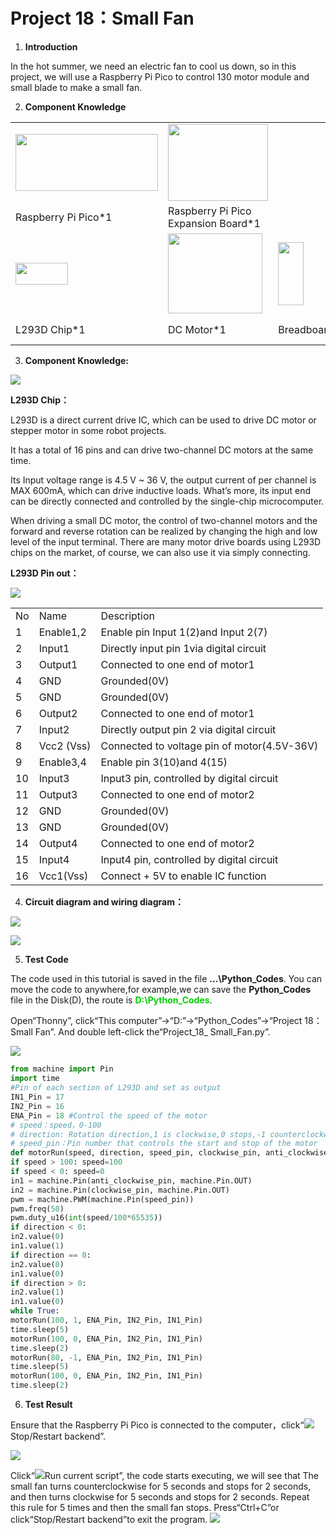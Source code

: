 # Project 18：Small Fan

1.  **Introduction**

In the hot summer, we need an electric fan to cool us down, so in this project, we will use a Raspberry Pi Pico to control 130 motor module and small blade to make a small fan.

2.  **Component Knowledge**

<table>
<tbody>
<tr class="odd">
<td><img src="https://raw.githubusercontent.com/keyestudio/KS3025-KS3025F-Keyestudio-Raspberry-Pi-Pico-Learning-Kit-Complete-Edition-Python/master/media/b18fe281156b29c44796f72222718d58.jpeg" style="width:2.37431in;height:0.94514in" /></td>
<td><img src="https://raw.githubusercontent.com/keyestudio/KS3025-KS3025F-Keyestudio-Raspberry-Pi-Pico-Learning-Kit-Complete-Edition-Python/master/media/bbed91c0b45fcafc7e7163bfeabf68f9.png" style="width:1.67014in;height:1.28472in" /></td>
<td></td>
<td></td>
<td></td>
<td></td>
</tr>
<tr class="even">
<td>Raspberry Pi Pico*1</td>
<td>Raspberry Pi Pico Expansion Board*1</td>
<td></td>
<td></td>
<td></td>
<td></td>
</tr>
<tr class="odd">
<td><img src="https://raw.githubusercontent.com/keyestudio/KS3025-KS3025F-Keyestudio-Raspberry-Pi-Pico-Learning-Kit-Complete-Edition-Python/master/media/5fe5f8cd6e75e7f8d4ec71f54a4ac2f5.png" style="width:0.87292in;height:0.37083in" /></td>
<td><img src="https://raw.githubusercontent.com/keyestudio/KS3025-KS3025F-Keyestudio-Raspberry-Pi-Pico-Learning-Kit-Complete-Edition-Python/master/media/5eba8bae9e1d18b959ca425a9cc83fd2.jpeg" style="width:1.57569in;height:1.33472in" /></td>
<td><img src="https://raw.githubusercontent.com/keyestudio/KS3025-KS3025F-Keyestudio-Raspberry-Pi-Pico-Learning-Kit-Complete-Edition-Python/master/media/4e0b78edf6e4aeefa4c5191c606b2031.png" style="width:0.42847in;height:1.04931in" /></td>
<td><img src="https://raw.githubusercontent.com/keyestudio/KS3025-KS3025F-Keyestudio-Raspberry-Pi-Pico-Learning-Kit-Complete-Edition-Python/master/media/655e6c465cb423279e0908513a983711.png" style="width:0.85694in;height:0.75347in" /></td>
<td><img src="https://raw.githubusercontent.com/keyestudio/KS3025-KS3025F-Keyestudio-Raspberry-Pi-Pico-Learning-Kit-Complete-Edition-Python/master/media/df3db6765ee8c86beafa8410e87dd50d.png" style="width:0.77361in;height:0.76944in" /></td>
<td><img src="https://raw.githubusercontent.com/keyestudio/KS3025-KS3025F-Keyestudio-Raspberry-Pi-Pico-Learning-Kit-Complete-Edition-Python/master/media/7dcbd02995be3c142b2f97df7f7c03ce.png" style="width:1.05903in;height:0.56667in" /></td>
</tr>
<tr class="even">
<td>L293D Chip*1</td>
<td>DC Motor*1</td>
<td>Breadboard*1</td>
<td>Fan*1</td>
<td>Jumper Wore</td>
<td>USB Cable*1</td>
</tr>
</tbody>
</table>

3.  **Component Knowledge:**

![](../media/5fe5f8cd6e75e7f8d4ec71f54a4ac2f5.png)

**L293D Chip：**

L293D is a direct current drive IC, which can be used to drive DC motor or stepper motor in some robot projects.

It has a total of 16 pins and can drive two-channel DC motors at the same time.

Its Input voltage range is 4.5 V \~ 36 V, the output current of per channel is MAX 600mA, which can drive inductive loads. What’s more, its input end can be directly connected and controlled by the single-chip microcomputer.

When driving a small DC motor, the control of two-channel motors and the forward and reverse rotation can be realized by changing the high and low level of the input terminal. There are many motor drive boards using L293D chips on the market, of course, we can also use it via simply connecting.

**L293D Pin out：**

![](../media/2e5e0bd5b4577ac159d0568404dc21b5.png)

<table>
<tbody>
<tr class="odd">
<td>No</td>
<td>Name</td>
<td>Description</td>
</tr>
<tr class="even">
<td>1</td>
<td>Enable1,2</td>
<td>Enable pin Input 1(2)and Input 2(7)</td>
</tr>
<tr class="odd">
<td>2</td>
<td>Input1</td>
<td>Directly input pin 1via digital circuit</td>
</tr>
<tr class="even">
<td>3</td>
<td>Output1</td>
<td>Connected to one end of motor1</td>
</tr>
<tr class="odd">
<td>4</td>
<td>GND</td>
<td>Grounded(0V)</td>
</tr>
<tr class="even">
<td>5</td>
<td>GND</td>
<td>Grounded(0V)</td>
</tr>
<tr class="odd">
<td>6</td>
<td>Output2</td>
<td>Connected to one end of motor1</td>
</tr>
<tr class="even">
<td>7</td>
<td>Input2</td>
<td>Directly output pin 2 via digital circuit</td>
</tr>
<tr class="odd">
<td>8</td>
<td>Vcc2 (Vss)</td>
<td>Connected to voltage pin of motor(4.5V-36V)</td>
</tr>
<tr class="even">
<td>9</td>
<td>Enable3,4</td>
<td>Enable pin 3(10)and 4(15)</td>
</tr>
<tr class="odd">
<td>10</td>
<td>Input3</td>
<td>Input3 pin, controlled by digital circuit</td>
</tr>
<tr class="even">
<td>11</td>
<td>Output3</td>
<td>Connected to one end of motor2</td>
</tr>
<tr class="odd">
<td>12</td>
<td>GND</td>
<td>Grounded(0V)</td>
</tr>
<tr class="even">
<td>13</td>
<td>GND</td>
<td>Grounded(0V)</td>
</tr>
<tr class="odd">
<td>14</td>
<td>Output4</td>
<td>Connected to one end of motor2</td>
</tr>
<tr class="even">
<td>15</td>
<td>Input4</td>
<td>Input4 pin, controlled by digital circuit</td>
</tr>
<tr class="odd">
<td>16</td>
<td>Vcc1(Vss)</td>
<td>Connect + 5V to enable IC function</td>
</tr>
</tbody>
</table>

4.  **Circuit diagram and wiring diagram：**

![](../media/40a4235ff016ce29140f3c7cedab4610.png)

![](../media/5d8dc14f86142189160f2c30f4641bb8.png)

5.  **Test Code**

The code used in this tutorial is saved in the file **...\\Python_Codes**. You can move the code to anywhere,for example,we can save the **Python_Codes** file in the Disk(D), the route is <span style="color: rgb(0, 209, 0);">**D:\\Python_Codes**</span>.

Open“Thonny”, click“This computer”→“D:”→“Python_Codes”→“Project 18：Small Fan”. And double left-click the“Project\_18\_ Small\_Fan.py”.

![](../media/9ba3903c9727ec2f3bf6061a79114c19.png)

```python
from machine import Pin
import time
#Pin of each section of L293D and set as output
IN1_Pin = 17
IN2_Pin = 16
ENA_Pin = 18 #Control the speed of the motor
# speed：speed，0-100
# direction: Rotation direction,1 is clockwise,0 stops,-1 counterclockwise
# speed_pin：Pin number that controls the start and stop of the motor
def motorRun(speed, direction, speed_pin, clockwise_pin, anti_clockwise_pin):
if speed > 100: speed=100
if speed < 0: speed=0
in1 = machine.Pin(anti_clockwise_pin, machine.Pin.OUT)
in2 = machine.Pin(clockwise_pin, machine.Pin.OUT)
pwm = machine.PWM(machine.Pin(speed_pin))
pwm.freq(50)
pwm.duty_u16(int(speed/100*65535))
if direction < 0:
in2.value(0)
in1.value(1)
if direction == 0:
in2.value(0)
in1.value(0)
if direction > 0:
in2.value(1)
in1.value(0)
while True:
motorRun(100, 1, ENA_Pin, IN2_Pin, IN1_Pin)
time.sleep(5)
motorRun(100, 0, ENA_Pin, IN2_Pin, IN1_Pin)
time.sleep(2)
motorRun(80, -1, ENA_Pin, IN2_Pin, IN1_Pin)
time.sleep(5)
motorRun(100, 0, ENA_Pin, IN2_Pin, IN1_Pin)
time.sleep(2)
```


6.  **Test Result**
    
Ensure that the Raspberry Pi Pico is connected to the computer，click“![](../media/27451c8a9c13e29d02bc0f5831cfaf1f.png)Stop/Restart backend”.

![](../media/1806ed926b45c6b1d7d0b8643f2b22bf.png)

Click“![](../media/da852227207616ccd9aff28f19e02690.png)Run current script”, the code starts executing, we will see that The small fan turns counterclockwise for 5 seconds and stops for 2 seconds, and then turns clockwise for 5 seconds and stops for 2 seconds. Repeat this rule for 5 times and then the small fan stops. Press“Ctrl+C”or click“Stop/Restart backend”to exit the program.
![](../media/916dc807eb08231d8410603e944d405e12.png)
